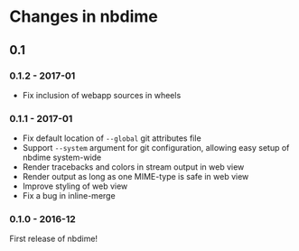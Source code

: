 # Changes in nbdime

## 0.1

###  0.1.2 - 2017-01

- Fix inclusion of webapp sources in wheels

###  0.1.1 - 2017-01

- Fix default location of `--global` git attributes file
- Support `--system` argument for git configuration, allowing easy setup of nbdime system-wide
- Render tracebacks and colors in stream output in web view
- Render output as long as one MIME-type is safe in web view
- Improve styling of web view
- Fix a bug in inline-merge

### 0.1.0 - 2016-12

First release of nbdime!

